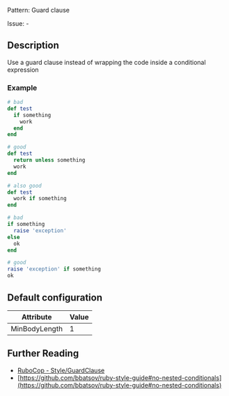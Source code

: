 Pattern: Guard clause

Issue: -

## Description

Use a guard clause instead of wrapping the code inside a conditional
expression

### Example

```ruby
# bad
def test
  if something
    work
  end
end

# good
def test
  return unless something
  work
end

# also good
def test
  work if something
end

# bad
if something
  raise 'exception'
else
  ok
end

# good
raise 'exception' if something
ok
```

## Default configuration

Attribute | Value
--- | ---
MinBodyLength | 1

## Further Reading

* [RuboCop - Style/GuardClause](https://rubocop.readthedocs.io/en/latest/cops_style/#styleguardclause)
* [https://github.com/bbatsov/ruby-style-guide#no-nested-conditionals](https://github.com/bbatsov/ruby-style-guide#no-nested-conditionals)
